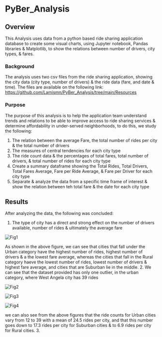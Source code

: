 # PyBer_Analysis
## Overview
This Analysis uses data from a python based ride sharing application database to create some visual charts, using Jupyter notebook, Pandas libraries & Matplotlib, to show the relations between number of drivers, city types, & fares.
### Background
The analysis uses two csv files from the ride sharing application, showing the city data (city type, number of drivers) & the ride data (fare, and date & time). The files are available on the following link:
https://github.com/Lamismn/PyBer_Analysis/tree/main/Resources
### Purpose
The purpose of this analysis is to help the application team understand trends and relations to be able to improve access to ride sharing services & determine affordability in under-served neighborhoods, to do this, we study the following:

1. The relation between the average Fare, the total number of rides per city & the total number of drivers
2. The measures of central tendencies for each city type
3. The ride count data & the percentages of total fares, total number of drivers, & total number of rides for each city type
4. Create a summary dataframe showing the Total Rides,	Total Drivers,	Total Fares	Average, Fare per Ride	Average, & Fare per Driver for each city type
5. Separate & analyze the data from a specific time frame of interest & show the relation between teh total fare & the date for each city type
## Results
After analyzing the data, the following was concluded:

1. The type of city has a direct and strong effect on the number of drivers available, number of rides & ultimately the average fare

![Fig1](https://user-images.githubusercontent.com/79733383/113519825-b5873900-955c-11eb-9dd9-0fa41d14bd13.png)

As shown in the above figure, we can see that cities that fall under the Urban category have the highest number of rides, highest number of drivers & a the lowest fare average, whereas the cities that fall in the Rural category haeve the lowest number of rides, lowest number of drivers & highest fare average, and cities that are Suburban lie in the middle.
2. We can see that the dataset provided has only one outlier, in the urban category, where West Angela city has 39 rides

![Fig2](https://user-images.githubusercontent.com/79733383/113519930-90df9100-955d-11eb-9f85-7d680da3072b.png)

![Fig3](https://user-images.githubusercontent.com/79733383/113520035-4f9bb100-955e-11eb-8c31-86bd5719826d.png)

![Fig4](https://user-images.githubusercontent.com/79733383/113520039-56c2bf00-955e-11eb-941a-d0b140b8e240.png)


we can also see from the above figures that the ride counts for Urban cities vary from 12 to 39 with a mean of 24.5 rides per city, and that this number goes down to 17.3 rides per city for Suburban cities & to 6.9 rides per city for Rural cities.
3. 

